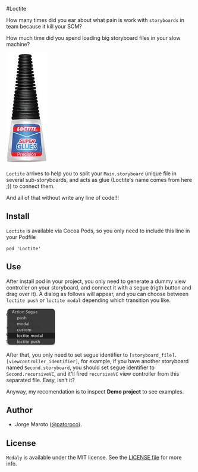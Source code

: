 #Loctite

How many times did you ear about what pain is work with `storyboards` in team because it kill your SCM?

How much time did you spend loading big storyboard files in your slow machine?

![Loctite](Screenshots/loctite.jpg)

`Loctite` arrives to help you to split your `Main.storyboard` unique file in several sub-storyboards, and acts as glue (Loctite's name comes from here ;)) to connect them.

And all of that without write any line of code!!!


## Install

`Loctite` is available via Cocoa Pods, so you only need to include this line in your Podfile

```
pod 'Loctite'
```

## Use

After install pod in your project, you only need to generate a dummy view controller on your storyboard, and connect it with a segue (rigth button and drag over it). A dialog as follows will appear, and you can choose between `loctite push` or `loctite modal` depending which transition you like.

![Action segue selector](Screenshots/actionsegue.png)

After that, you only need to set segue identifier to `[storyboard_file].[viewcontroller_identifier]`, for example, if you have another storyboard named `Second.storyboard`, you should set segue identifier to `Second.recursiveVC`, and it'll fired `recursiveVC` view controller from this separated file. Easy, isn't it?

Anyway, my recomendation is to inspect __Demo project__ to see examples.

## Author
- Jorge Maroto ([@patoroco](http://twitter.com/patoroco)).

## License
`Modaly` is available under the MIT license. See the [LICENSE file](LICENSE.md) for more info.